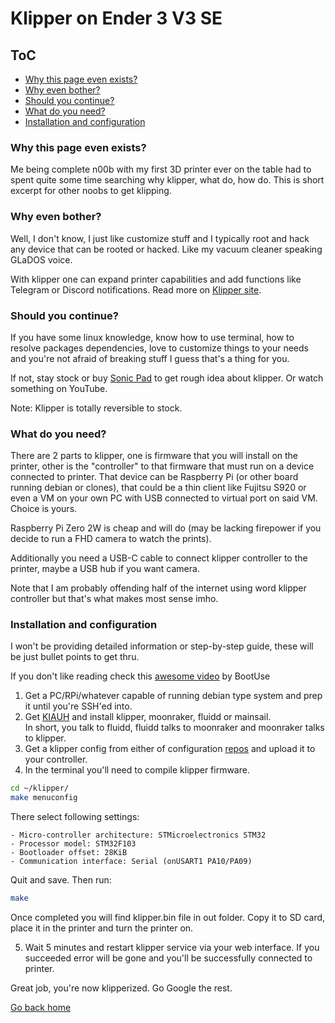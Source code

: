 <!-- omit in toc -->
# Klipper on Ender 3 V3 SE

<!-- omit in toc -->
## ToC

- [Why this page even exists?](#why-this-page-even-exists)
- [Why even bother?](#why-even-bother)
- [Should you continue?](#should-you-continue)
- [What do you need?](#what-do-you-need)
- [Installation and configuration](#installation-and-configuration)


### Why this page even exists?

Me being complete n00b with my first 3D printer ever on the table had to spent quite some time searching why klipper, what do, how do. This is short excerpt for other noobs to get klipping.

### Why even bother?

Well, I don't know, I just like customize stuff and I typically root and hack any device that can be rooted or hacked. Like my vacuum cleaner speaking GLaDOS voice.

With klipper one can expand printer capabilities and add functions like Telegram or Discord notifications. Read more on [Klipper site](https://klipper3d.org).

### Should you continue?

If you have some linux knowledge, know how to use terminal, how to resolve packages dependencies, love to customize things to your needs and you're not afraid of breaking stuff I guess that's a thing for you.

If not, stay stock or buy [Sonic Pad](../README.md#sonic-pad) to get rough idea about klipper. Or watch something on YouTube.

Note: Klipper is totally reversible to stock.

### What do you need?

There are 2 parts to klipper, one is firmware that you will install on the printer, other is the "controller" to that firmware that must run on a device connected to printer. That device can be Raspberry Pi (or other board running debian or clones), that could be a thin client like Fujitsu S920 or even a VM on your own PC with USB connected to virtual port on said VM. Choice is yours.

Raspberry Pi Zero 2W is cheap and will do (may be lacking firepower if you decide to run a FHD camera to watch the prints).

Additionally you need a USB-C cable to connect klipper controller to the printer, maybe a USB hub if you want camera.

Note that I am probably offending half of the internet using word klipper controller but that's what makes most sense imho.

### Installation and configuration

I won't be providing detailed information or step-by-step guide, these will be just bullet points to get thru.

If you don't like reading check this [awesome video](https://www.youtube.com/watch?v=LrBiwabN-Y8) by BootUse

1. Get a PC/RPi/whatever capable of running debian type system and prep it until you're SSH'ed into.
2. Get [KIAUH](https://github.com/dw-0/kiauh) and install klipper, moonraker, fluidd or mainsail.<br>
In short, you talk to fluidd, fluidd talks to moonraker and moonraker talks to klipper.
3. Get a klipper config from either of configuration [repos](../README.md#configurations) and upload it to your controller.
4. In the terminal you'll need to compile klipper firmware.

```bash
cd ~/klipper/
make menuconfig
```
There select following settings:
```text
- Micro-controller architecture: STMicroelectronics STM32
- Processor model: STM32F103
- Bootloader offset: 28KiB
- Communication interface: Serial (onUSART1 PA10/PA09)
``````

Quit and save. Then run:

```bash
make
```

Once completed you will find klipper.bin file in out folder. Copy it to SD card, place it in the printer and turn the printer on.

5. Wait 5 minutes and restart klipper service via your web interface. If you succeeded error will be gone and you'll be successfully connected to printer.

Great job, you're now klipperized. Go Google the rest.

[Go back home](../README.md)
